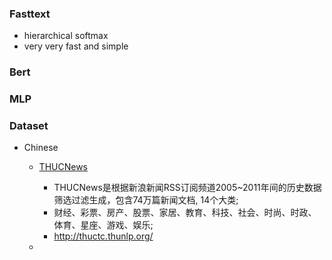### Fasttext
- hierarchical softmax
- very very fast and simple


### Bert


### MLP


### Dataset
- Chinese
    - [THUCNews](https://aistudio.baidu.com/aistudio/competition/detail/10)
        - THUCNews是根据新浪新闻RSS订阅频道2005~2011年间的历史数据筛选过滤生成，包含74万篇新闻文档, 14个大类; 
        - 财经、彩票、房产、股票、家居、教育、科技、社会、时尚、时政、体育、星座、游戏、娱乐;
        - http://thuctc.thunlp.org/
    
    - 
